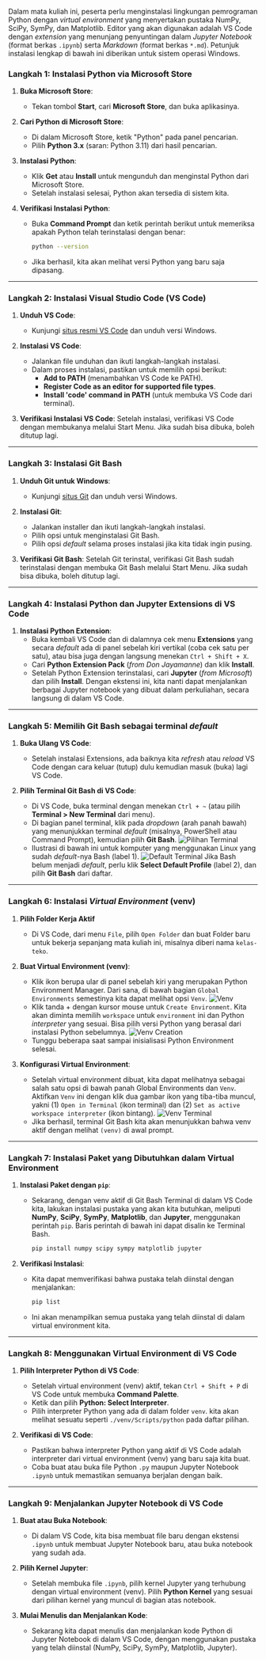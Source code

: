 Dalam mata kuliah ini, peserta perlu menginstalasi lingkungan pemrograman Python dengan *virtual environment* yang menyertakan pustaka NumPy, SciPy, SymPy, dan Matplotlib. Editor yang akan digunakan adalah VS Code dengan *extension* yang menunjang penyuntingan dalam *Jupyter Notebook* (format berkas `.ipynb`) serta *Markdown* (format berkas `*.md`). Petunjuk instalasi lengkap di bawah ini diberikan untuk sistem operasi Windows. 

### Langkah 1: Instalasi Python via Microsoft Store
1. **Buka Microsoft Store**:
   - Tekan tombol **Start**, cari **Microsoft Store**, dan buka aplikasinya.

2. **Cari Python di Microsoft Store**:
   - Di dalam Microsoft Store, ketik "Python" pada panel pencarian.
   - Pilih **Python 3.x** (saran: Python 3.11) dari hasil pencarian.

3. **Instalasi Python**:
   - Klik **Get** atau **Install** untuk mengunduh dan menginstal Python dari Microsoft Store.
   - Setelah instalasi selesai, Python akan tersedia di sistem kita.

4. **Verifikasi Instalasi Python**:
   - Buka **Command Prompt** dan ketik perintah berikut untuk memeriksa apakah Python telah terinstalasi dengan benar:
     ```bash
     python --version
     ```
   - Jika berhasil, kita akan melihat versi Python yang baru saja dipasang.

---

### Langkah 2: Instalasi Visual Studio Code (VS Code)
1. **Unduh VS Code**: 
   - Kunjungi [situs resmi VS Code](https://code.visualstudio.com/Download) dan unduh versi Windows.

2. **Instalasi VS Code**:
   - Jalankan file unduhan dan ikuti langkah-langkah instalasi.
   - Dalam proses instalasi, pastikan untuk memilih opsi berikut:
     - **Add to PATH** (menambahkan VS Code ke PATH).
     - **Register Code as an editor for supported file types**.
     - **Install 'code' command in PATH** (untuk membuka VS Code dari terminal).

3. **Verifikasi Instalasi VS Code**: 
   Setelah instalasi, verifikasi VS Code dengan membukanya melalui Start Menu. Jika sudah bisa dibuka, boleh ditutup lagi.

---

### Langkah 3: Instalasi Git Bash
1. **Unduh Git untuk Windows**: 
   - Kunjungi [situs Git](https://git-scm.com/download/win) dan unduh versi Windows.

2. **Instalasi Git**:
   - Jalankan installer dan ikuti langkah-langkah instalasi.
   - Pilih opsi untuk menginstalasi Git Bash.
   - Pilih opsi *default* selama proses instalasi jika kita tidak ingin pusing.

3. **Verifikasi Git Bash**: 
   Setelah Git terinstal, verifikasi Git Bash sudah terinstalasi dengan membuka Git Bash melalui Start Menu. Jika sudah bisa dibuka, boleh ditutup lagi.

---

### Langkah 4: Instalasi Python dan Jupyter Extensions di VS Code
1. **Instalasi Python Extension**:
   - Buka kembali VS Code dan di dalamnya cek menu **Extensions** yang secara *default* ada di panel sebelah kiri vertikal (coba cek satu per satu), atau bisa juga dengan langsung menekan `Ctrl + Shift + X`.
   - Cari **Python Extension Pack** (*from Don Jayamanne*) dan klik **Install**.   
   - Setelah Python Extension terinstalasi, cari **Jupyter** (*from Microsoft*) dan pilih **Install**. Dengan ekstensi ini, kita nanti dapat menjalankan berbagai Jupyter notebook yang dibuat dalam perkuliahan, secara langsung di dalam VS Code.

---

### Langkah 5: Memilih Git Bash sebagai terminal *default*

1. **Buka Ulang VS Code**: 
   - Setelah instalasi Extensions, ada baiknya kita *refresh* atau *reload* VS Code dengan cara keluar (tutup) dulu kemudian masuk (buka) lagi VS Code.

2. **Pilih Terminal Git Bash di VS Code**:
   - Di VS Code, buka terminal dengan menekan `Ctrl + ~` (atau pilih **Terminal > New Terminal** dari menu).
   - Di bagian panel terminal, klik pada *dropdown* (arah panah bawah) yang menunjukkan terminal *default* (misalnya, PowerShell atau Command Prompt), kemudian pilih **Git Bash**. 
   ![Pilihan Terminal](../img/vscode-terminal-selection.png)
   - Ilustrasi di bawah ini untuk komputer yang menggunakan Linux yang sudah *default*-nya Bash (label 1).
   ![Default Terminal](../img/vscode-terminal-profile.png)
   Jika Bash belum menjadi *default*, perlu klik **Select Default Profile** (label 2), dan pilih **Git Bash** dari daftar. 
---

### Langkah 6: Instalasi *Virtual Environment* (venv)

1. **Pilih Folder Kerja Aktif**
   - Di VS Code, dari menu `File`, pilih `Open Folder` dan buat Folder baru untuk bekerja sepanjang mata kuliah ini, misalnya diberi nama `kelas-teko`. 

2. **Buat Virtual Environment (venv)**:
   - Klik ikon berupa ular di panel sebelah kiri yang merupakan Python Environment Manager. Dari sana, di bawah bagian `Global Environments` semestinya kita dapat melihat opsi `Venv`. 
   ![Venv](../img/vscode-venv.png)
   - Klik tanda + dengan kursor mouse untuk `Create Environment`. Kita akan diminta memilih `workspace` untuk `environment` ini dan Python *interpreter*  yang sesuai. Bisa pilih versi Python yang berasal dari instalasi Python sebelumnya. 
   ![Venv Creation](../img/vscode-venv-create.png)
   - Tunggu beberapa saat sampai inisialisasi Python Environment selesai.

3. **Konfigurasi Virtual Environment**:
   - Setelah virtual environment dibuat, kita dapat melihatnya sebagai salah satu opsi di bawah panah Global Environments dan `Venv`. Aktifkan `Venv` ini dengan klik dua gambar ikon yang tiba-tiba muncul, yakni (1) `Open in Terminal` (ikon terminal) dan (2) `Set as active workspace interpreter` (ikon bintang).
   ![Venv Terminal](../img/vscode-venv-term.png)
   - Jika berhasil, terminal Git Bash kita akan menunjukkan bahwa venv aktif dengan melihat `(venv)` di awal prompt.

---

### Langkah 7: Instalasi Paket yang Dibutuhkan dalam Virtual Environment

1. **Instalasi Paket dengan `pip`**:
   - Sekarang, dengan venv aktif di Git Bash Terminal di dalam VS Code kita, lakukan instalasi pustaka yang akan kita butuhkan, meliputi **NumPy**, **SciPy**, **SymPy**, **Matplotlib**, dan **Jupyter**, menggunakan perintah `pip`. Baris perintah di bawah ini dapat disalin ke Terminal Bash.
     ```bash
     pip install numpy scipy sympy matplotlib jupyter
     ```

2. **Verifikasi Instalasi**:
   - Kita dapat memverifikasi bahwa pustaka telah diinstal dengan menjalankan:
     ```bash
     pip list
     ```
   - Ini akan menampilkan semua pustaka yang telah diinstal di dalam virtual environment kita.

---

### Langkah 8: Menggunakan Virtual Environment di VS Code

1. **Pilih Interpreter Python di VS Code**:
   - Setelah virtual environment (venv) aktif, tekan `Ctrl + Shift + P` di VS Code untuk membuka **Command Palette**.
   - Ketik dan pilih **Python: Select Interpreter**.
   - Pilih interpreter Python yang ada di dalam folder `venv`. kita akan melihat sesuatu seperti `./venv/Scripts/python` pada daftar pilihan.

2. **Verifikasi di VS Code**:
   - Pastikan bahwa interpreter Python yang aktif di VS Code adalah interpreter dari virtual environment (venv) yang baru saja kita buat.
   - Coba buat atau buka file Python `.py` maupun Jupyter Notebook `.ipynb` untuk memastikan semuanya berjalan dengan baik.

---

### Langkah 9: Menjalankan Jupyter Notebook di VS Code

1. **Buat atau Buka Notebook**:
   - Di dalam VS Code, kita bisa membuat file baru dengan ekstensi `.ipynb` untuk membuat Jupyter Notebook baru, atau buka notebook yang sudah ada.
   
2. **Pilih Kernel Jupyter**:
   - Setelah membuka file `.ipynb`, pilih kernel Jupyter yang terhubung dengan virtual environment (venv). Pilih **Python Kernel** yang sesuai dari pilihan kernel yang muncul di bagian atas notebook.
   
3. **Mulai Menulis dan Menjalankan Kode**:
   - Sekarang kita dapat menulis dan menjalankan kode Python di Jupyter Notebook di dalam VS Code, dengan menggunakan pustaka yang telah diinstal (NumPy, SciPy, SymPy, Matplotlib, Jupyter).
